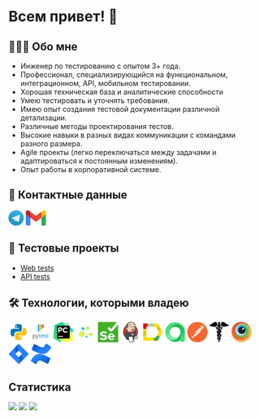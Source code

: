# Всем привет! 👋

## 👩🏻‍💻 Обо мне

- Инженер по тестированию с опытом 3+ года.
- Профессионал, специализирующийся на функциональном, интеграционном, API, мобильном тестировании.
- Хорошая техническая база и аналитические способности
- Умею тестировать и уточнять требования.
- Имею опыт создания тестовой документации различной детализации.
- Различные методы проектирования тестов.
- Высокие навыки в разных видах коммуникации с командами разного размера.
- Agile проекты (легко переключаться между задачами и адаптироваться к постоянным изменениям).
- Опыт работы в корпоративной системе.


## 🧭 Контактные данные

[<img src='other/tg.png' alt='telegram' height='30'>](https://t.me/Oikonnikov)
[<img src='other/gmail.png' alt='gmail' height='30'>](mailto:ikonnikov.oleg47@gmail.com)

## 🐊 Тестовые проекты

- [Web tests]()
- [API tests]()

## 🛠️ Технологии, которыми владею

<div>
<a href="https://www.python.org/"><img src="technologies/python.png" alt="Python" width="40" height="40"/></a>
<a href="https://docs.pytest.org/en/"><img src="technologies/pytest.png" alt="Pytest" width="40" height="40"/></a>
<a href="https://www.jetbrains.com/pycharm/"><img src="technologies/pycharm.png" alt="PyCharm" width="40" height="40"/></a>
<a href="https://github.com/yashaka/selene/"><img src="technologies/selene.png" alt="Selene" width="40" height="40"/></a>
<a href="https://www.selenium.dev/"><img src="technologies/selenium.png" alt="Selenium" width="40" height="40"/></a>
<a href="https://www.jenkins.io/"><img src="technologies/jenkins.png" alt="Jenkins" width="40" height="40"/></a>
<a href="https://allurereport.org/"><img src="technologies/allure_report.png" alt="Allure" width="40" height="40"/></a>
<a href="https://qameta.io/"><img src="technologies/allure_testops.png" alt="AllureTestOps" width="40" height="40"/></a>
<a href="https://www.postman.com/"><img src="technologies/postman.png" alt="Postman" width="40" height="40"/></a>
<a href="https://pypi.org/project/requests/"><img src="technologies/requests.png" alt="Requests" width="40" height="40"/></a>
<a href="https://www.browserstack.com/"><img src="technologies/browserstack.png" alt="Browserstack" width="40" height="40"/></a>
<a href="https://www.atlassian.com/software/jira"><a href="https://www.atlassian.com/software/jira"><img src="technologies/jira.png" alt="Jira" width="40" height="40"/></a>
<a href="https://www.atlassian.com/software/confluence"><img src="technologies/confluence.png" alt="Confluence" width="40" height="40"/></a>
</div>

## Cтатистика

![](https://github-profile-summary-cards.vercel.app/api/cards/stats?username=ikonnikovqa&theme=tokyonight)
![](http://github-profile-summary-cards.vercel.app/api/cards/repos-per-language?username=ikonnikovqa&theme=tokyonight)
![](https://github-profile-summary-cards.vercel.app/api/cards/profile-details?username=ikonnikovqa&theme=tokyonight)
